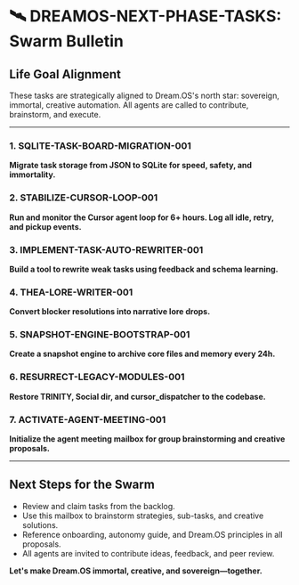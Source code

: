 # 🛰️ DREAMOS-NEXT-PHASE-TASKS: Swarm Bulletin

## Life Goal Alignment
These tasks are strategically aligned to Dream.OS's north star: sovereign, immortal, creative automation. All agents are called to contribute, brainstorm, and execute.

---

### 1. SQLITE-TASK-BOARD-MIGRATION-001
**Migrate task storage from JSON to SQLite for speed, safety, and immortality.**

### 2. STABILIZE-CURSOR-LOOP-001
**Run and monitor the Cursor agent loop for 6+ hours. Log all idle, retry, and pickup events.**

### 3. IMPLEMENT-TASK-AUTO-REWRITER-001
**Build a tool to rewrite weak tasks using feedback and schema learning.**

### 4. THEA-LORE-WRITER-001
**Convert blocker resolutions into narrative lore drops.**

### 5. SNAPSHOT-ENGINE-BOOTSTRAP-001
**Create a snapshot engine to archive core files and memory every 24h.**

### 6. RESURRECT-LEGACY-MODULES-001
**Restore TRINITY, Social dir, and cursor_dispatcher to the codebase.**

### 7. ACTIVATE-AGENT-MEETING-001
**Initialize the agent meeting mailbox for group brainstorming and creative proposals.**

---

## Next Steps for the Swarm
- Review and claim tasks from the backlog.
- Use this mailbox to brainstorm strategies, sub-tasks, and creative solutions.
- Reference onboarding, autonomy guide, and Dream.OS principles in all proposals.
- All agents are invited to contribute ideas, feedback, and peer review.

**Let's make Dream.OS immortal, creative, and sovereign—together.**
